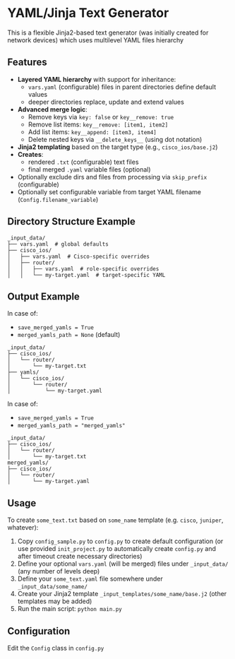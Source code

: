 # YAML/Jinja Text Generator

This is a flexible Jinja2-based text generator (was initially created for network devices) which uses multilevel YAML files hierarchy

## Features

- **Layered YAML hierarchy** with support for inheritance:
  - `vars.yaml` (configurable) files in parent directories define default values
  - deeper directories replace, update and extend values
- **Advanced merge logic**:
  - Remove keys via `key: false` or `key__remove: true`
  - Remove list items: `key__remove: [item1, item2]`
  - Add list items: `key__append: [item3, item4]`
  - Delete nested keys via `__delete_keys__` (using dot notation)
- **Jinja2 templating** based on the target type (e.g., `cisco_ios/base.j2`)
- **Creates**:
  - rendered `.txt` (configurable) text files
  - final merged `.yaml` variable files (optional)
- Optionally exclude dirs and files from processing via `skip_prefix` (configurable)
- Optionally set configurable variable from target YAML filename (`Config.filename_variable`)

## Directory Structure Example

```text
_input_data/
├── vars.yaml  # global defaults
├── cisco_ios/
│   ├── vars.yaml  # Cisco-specific overrides
│   ├── router/
│   │   ├── vars.yaml  # role-specific overrides
│   │   └── my-target.yaml  # target-specific YAML
```

## Output Example

In case of:
- `save_merged_yamls = True`
- `merged_yamls_path = None` (default)

```text
_input_data/
├── cisco_ios/
│   └── router/
│       └── my-target.txt
├── yamls/
│   └── cisco_ios/
│       └── router/
│           └── my-target.yaml
```

In case of:
- `save_merged_yamls = True`
- `merged_yamls_path = "merged_yamls"`

```text
_input_data/
├── cisco_ios/
│   └── router/
│       └── my-target.txt
merged_yamls/
├── cisco_ios/
│   └── router/
│       └── my-target.yaml
```

## Usage

To create `some_text.txt` based on `some_name` template (e.g. `cisco`, `juniper`, whatever):
1. Copy `config_sample.py` to `config.py` to create default configuration (or use provided `init_project.py` to automatically create `config.py` and after timeout create necessary directories)
1. Define your optional `vars.yaml` (will be merged) files under `_input_data/` (any number of levels deep)
1. Define your `some_text.yaml` file somewhere under `_input_data/some_name/`
1. Create your Jinja2 template `_input_templates/some_name/base.j2` (other templates may be added)
1. Run the main script: `python main.py`

## Configuration

Edit the `Config` class in `config.py`
